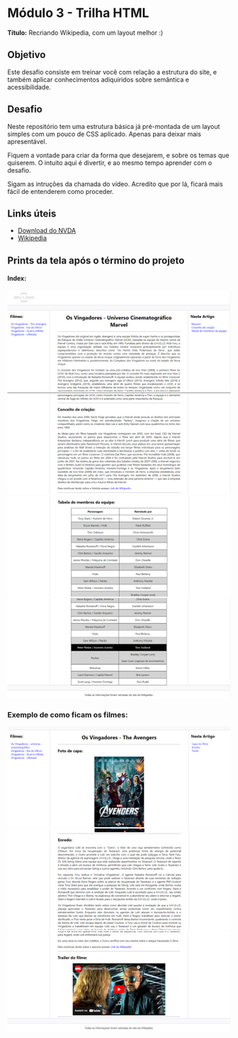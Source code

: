 # Módulo 3 - Trilha HTML

**Título:** Recriando Wikipedia, com um layout melhor :)

## Objetivo
Este desafio consiste em treinar você com relação a estrutura do site, e também aplicar conhecimentos adiquiridos sobre semântica e acessibilidade.

## Desafio
Neste repositório tem uma estrutura básica já pré-montada de um layout simples com um pouco de CSS aplicado. Apenas para deixar mais apresentável.

Fiquem a vontade para criar da forma que desejarem, e sobre os temas que quiserem. O intuito aqui é divertir, e ao mesmo tempo aprender com o desafio.

Sigam as intruções da chamada do vídeo. Acredito que por lá, ficará mais fácil de entenderem como proceder.

## Links úteis
- [Download do NVDA](https://www.nvaccess.org/download/)
- [Wikipedia](https://pt.wikipedia.org/)

## Prints da tela após o término do projeto

#### Index:
![Index-1](/assets/prints-projeto/index01.PNG)
![Index-2](/assets/prints-projeto/index02.PNG)
![Index-3](/assets/prints-projeto/index03.PNG)
![Index-4](/assets/prints-projeto/index04.PNG)


### Exemplo de como ficam os filmes:
![exemplo-1](/assets/prints-projeto/exemplo-filme01.PNG)
![exemplo-2](/assets/prints-projeto/exemplo-filme02.PNG)
![exemplo-3](/assets/prints-projeto/exemplo-filme03.PNG)